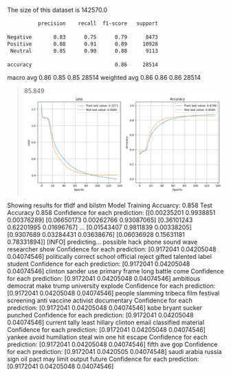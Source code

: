 The size of this dataset is 142570.0

              precision    recall  f1-score   support

    Negative       0.83      0.75      0.79      8473
    Positive       0.88      0.91      0.89     10928
     Neutral       0.85      0.90      0.88      9113

    accuracy                           0.86     28514
   macro avg       0.86      0.85      0.85     28514
weighted avg       0.86      0.86      0.86     28514

> 85.849
![](../plots/plot_acc_20230818-1509.png)

Showing results for tfidf and bilstm Model
Training Accuarcy: 0.858
Test Accuracy 0.858
Confidence for each prediction: [[0.00235201 0.9938851  0.00376289]
 [0.06650173 0.00262766 0.93087065]
 [0.36101243 0.62201995 0.01696767]
 ...
 [0.01543407 0.9811839  0.00338205]
 [0.9307689  0.03284431 0.03638676]
 [0.06036928 0.15631181 0.78331894]]
[INFO] predicting...
possible hack phone sound wave researcher show
Confidence for each prediction: [0.9172041  0.04205048 0.04074546]
politically correct school official reject gifted talented label student
Confidence for each prediction: [0.9172041  0.04205048 0.04074546]
clinton sander use primary frame long battle come
Confidence for each prediction: [0.9172041  0.04205048 0.04074546]
ambitious democrat make trump university explode
Confidence for each prediction: [0.9172041  0.04205048 0.04074546]
people slamming tribeca film festival screening anti vaccine activist documentary
Confidence for each prediction: [0.9172041  0.04205048 0.04074546]
kobe bryant sucker punched
Confidence for each prediction: [0.9172041  0.04205048 0.04074546]
current tally least hillary clinton email classified material
Confidence for each prediction: [0.9172041  0.04205048 0.04074546]
yankee avoid humiliation steal win one hit escape
Confidence for each prediction: [0.9172041  0.04205048 0.04074546]
fifth ave gop
Confidence for each prediction: [0.9172041  0.0420505  0.04074548]
saudi arabia russia sign oil pact may limit output future
Confidence for each prediction: [0.9172041  0.04205048 0.04074546]
